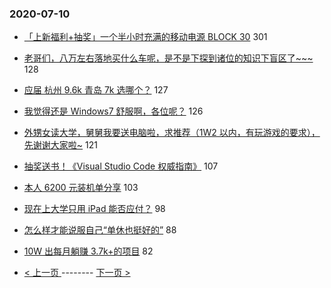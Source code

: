 ### 2020-07-10 
- [「上新福利+抽奖」一个半小时充满的移动电源 BLOCK 30](https://www.v2ex.com/t/688850) 301
- [老哥们，八万左右落地买什么车呢，是不是下探到诸位的知识下盲区了~~~](https://www.v2ex.com/t/688762) 128
- [应届 杭州 9.6k 青岛 7k 选哪个？](https://www.v2ex.com/t/688787) 127
- [我觉得还是 Windows7 舒服啊，各位呢？](https://www.v2ex.com/t/688660) 126
- [外甥女读大学，舅舅我要送电脑啦，求推荐（1W2 以内，有玩游戏的要求），先谢谢大家啦~](https://www.v2ex.com/t/688841) 121
- [抽奖送书！《Visual Studio Code 权威指南》](https://www.v2ex.com/t/688735) 107
- [本人 6200 元装机单分享](https://www.v2ex.com/t/688722) 103
- [现在上大学只用 iPad 能否应付？](https://www.v2ex.com/t/688813) 98
- [怎么样才能说服自己“单休也挺好的”](https://www.v2ex.com/t/688834) 88
- [10W 出每月躺赚 3.7k+的项目](https://www.v2ex.com/t/688895) 82 

- [ < 上一页 ](https://github.com/able8/v2ex-hot-record/blob/master/2020-07-09.md) -------- [ 下一页 > ](https://github.com/able8/v2ex-hot-record/blob/master/2020-07-11.md)